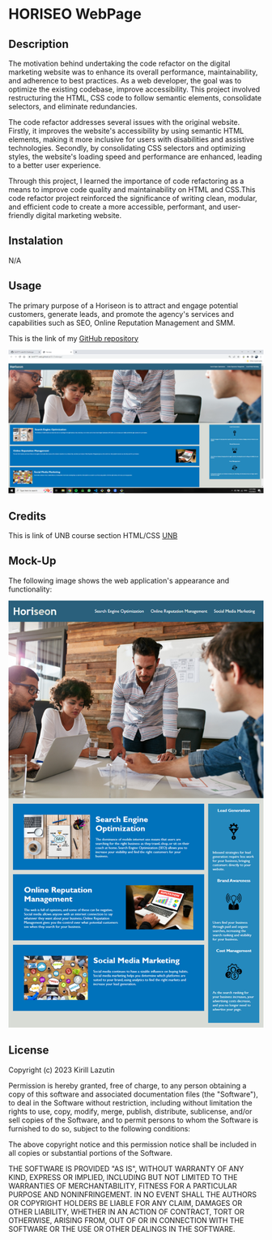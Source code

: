 # HORISEO WebPage

## Description

The motivation behind undertaking the code refactor on the digital marketing website was to enhance its overall performance, maintainability, and adherence to best practices. As a web developer, the goal was to optimize the existing codebase, improve accessibility. This project involved restructuring the HTML, CSS code to follow semantic elements, consolidate selectors, and eliminate redundancies.

The code refactor addresses several issues with the original website. Firstly, it improves the website's accessibility by using semantic HTML elements, making it more inclusive for users with disabilities and assistive technologies. Secondly, by consolidating CSS selectors and optimizing styles, the website's loading speed and performance are enhanced, leading to a better user experience.

Through this project, I learned the importance of code refactoring as a means to improve code quality and maintainability on HTML and CSS.This code refactor project reinforced the significance of writing clean, modular, and efficient code to create a more accessible, performant, and user-friendly digital marketing website.

## Instalation

N/A

## Usage

The primary purpose of a Horiseon is to attract and engage potential customers, generate leads, and promote the agency's services and capabilities such as SEO, Online Reputation Management and SMM.

This is the link of my [GitHub repository](https://github.com/Kirill777-web/02-Challenge)

![screenshot homework](/assets/images/Screenshot%20homework.png?raw=true 'screenshot')

## Credits

This is link of UNB course section HTML/CSS [UNB](https://courses.bootcampspot.com/courses/3974)

## Mock-Up

The following image shows the web application's appearance and functionality:

![The Horiseon webpage includes a navigation bar, a header image, and cards with text and images at the bottom of the page.](/01-html-css-git-homework-demo.png)

## License

Copyright (c) 2023 Kirill Lazutin

Permission is hereby granted, free of charge, to any person obtaining a copy
of this software and associated documentation files (the "Software"), to deal
in the Software without restriction, including without limitation the rights
to use, copy, modify, merge, publish, distribute, sublicense, and/or sell
copies of the Software, and to permit persons to whom the Software is
furnished to do so, subject to the following conditions:

The above copyright notice and this permission notice shall be included in all
copies or substantial portions of the Software.

THE SOFTWARE IS PROVIDED "AS IS", WITHOUT WARRANTY OF ANY KIND, EXPRESS OR
IMPLIED, INCLUDING BUT NOT LIMITED TO THE WARRANTIES OF MERCHANTABILITY,
FITNESS FOR A PARTICULAR PURPOSE AND NONINFRINGEMENT. IN NO EVENT SHALL THE
AUTHORS OR COPYRIGHT HOLDERS BE LIABLE FOR ANY CLAIM, DAMAGES OR OTHER
LIABILITY, WHETHER IN AN ACTION OF CONTRACT, TORT OR OTHERWISE, ARISING FROM,
OUT OF OR IN CONNECTION WITH THE SOFTWARE OR THE USE OR OTHER DEALINGS IN THE
SOFTWARE.
